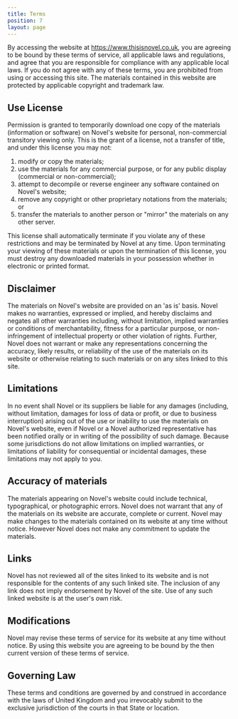 ```yaml
---
title: Terms
position: 7
layout: page
---
```


By accessing the website at https://www.thisisnovel.co.uk, you are agreeing to be bound by these terms of service, all applicable laws and regulations, and agree that you are responsible for compliance with any applicable local laws. If you do not agree with any of these terms, you are prohibited from using or accessing this site. The materials contained in this website are protected by applicable copyright and trademark law.

## Use License

Permission is granted to temporarily download one copy of the materials (information or software) on Novel's website for personal, non-commercial transitory viewing only. This is the grant of a license, not a transfer of title, and under this license you may not:

1. modify or copy the materials;
2. use the materials for any commercial purpose, or for any public display (commercial or non-commercial);
3. attempt to decompile or reverse engineer any software contained on Novel's website;
4. remove any copyright or other proprietary notations from the materials; or
5. transfer the materials to another person or "mirror" the materials on any other server.

This license shall automatically terminate if you violate any of these restrictions and may be terminated by Novel at any time. Upon terminating your viewing of these materials or upon the termination of this license, you must destroy any downloaded materials in your possession whether in electronic or printed format.

## Disclaimer

The materials on Novel's website are provided on an 'as is' basis. Novel makes no warranties, expressed or implied, and hereby disclaims and negates all other warranties including, without limitation, implied warranties or conditions of merchantability, fitness for a particular purpose, or non-infringement of intellectual property or other violation of rights.
Further, Novel does not warrant or make any representations concerning the accuracy, likely results, or reliability of the use of the materials on its website or otherwise relating to such materials or on any sites linked to this site.

## Limitations

In no event shall Novel or its suppliers be liable for any damages (including, without limitation, damages for loss of data or profit, or due to business interruption) arising out of the use or inability to use the materials on Novel's website, even if Novel or a Novel authorized representative has been notified orally or in writing of the possibility of such damage. Because some jurisdictions do not allow limitations on implied warranties, or limitations of liability for consequential or incidental damages, these limitations may not apply to you.

## Accuracy of materials

The materials appearing on Novel's website could include technical, typographical, or photographic errors. Novel does not warrant that any of the materials on its website are accurate, complete or current. Novel may make changes to the materials contained on its website at any time without notice. However Novel does not make any commitment to update the materials.

## Links

Novel has not reviewed all of the sites linked to its website and is not responsible for the contents of any such linked site. The inclusion of any link does not imply endorsement by Novel of the site. Use of any such linked website is at the user's own risk.

## Modifications

Novel may revise these terms of service for its website at any time without notice. By using this website you are agreeing to be bound by the then current version of these terms of service.

## Governing Law

These terms and conditions are governed by and construed in accordance with the laws of United Kingdom and you irrevocably submit to the exclusive jurisdiction of the courts in that State or location.